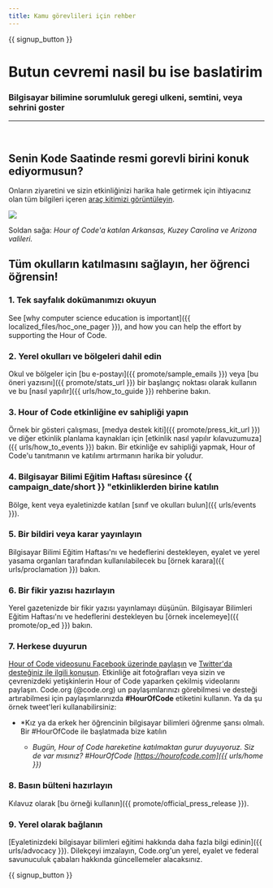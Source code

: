```yaml
---
title: Kamu görevlileri için rehber
---
```


{{ signup_button }}

# Butun cevremi nasil bu ise baslatirim

### Bilgisayar bilimine sorumluluk geregi ulkeni, semtini, veya sehrini goster

* * *

</br>

## Senin Kode Saatinde resmi gorevli birini konuk ediyormusun?

Onların ziyaretini ve sizin etkinliğinizi harika hale getirmek için ihtiyacınız olan tüm bilgileri içeren [araç kitimizi görüntüleyin](/files/elected-official.pdf).

![](/images/fit-800/hoc_govs.png)

Soldan sağa: *Hour of Code'a katılan Arkansas, Kuzey Carolina ve Arizona valileri.*

## Tüm okulların katılmasını sağlayın, her öğrenci öğrensin!

### 1. Tek sayfalık dokümanımızı okuyun

See [why computer science education is important]({{ localized_files/hoc_one_pager }}), and how you can help the effort by supporting the Hour of Code.

### 2. Yerel okulları ve bölgeleri dahil edin

Okul ve bölgeler için [bu e-postayı]({{ promote/sample_emails }}) veya [bu öneri yazısını]({{ promote/stats_url }}) bir başlangıç noktası olarak kullanın ve bu [nasıl yapılır]({{ urls/how_to_guide }}) rehberine bakın.

### 3. Hour of Code etkinliğine ev sahipliği yapın

Örnek bir gösteri çalışması, [medya destek kiti]({{ promote/press_kit_url }}) ve diğer etkinlik planlama kaynakları için [etkinlik nasıl yapılır kılavuzumuza]({{ urls/how_to_events }}) bakın. Bir etkinliğe ev sahipliği yapmak, Hour of Code'u tanıtmanın ve katılımı artırmanın harika bir yoludur.

### 4. Bilgisayar Bilimi Eğitim Haftası süresince {{ campaign_date/short }} "etkinliklerden birine katılın

Bölge, kent veya eyaletinizde katılan [sınıf ve okulları bulun]({{ urls/events }}).

### 5. Bir bildiri veya karar yayınlayın

Bilgisayar Bilimi Eğitim Haftası'nı ve hedeflerini destekleyen, eyalet ve yerel yasama organları tarafından kullanılabilecek bu [örnek karara]({{ urls/proclamation }}) bakın.

### 6. Bir fikir yazısı hazırlayın

Yerel gazetenizde bir fikir yazısı yayınlamayı düşünün. Bilgisayar Bilimleri Eğitim Haftası'nı ve hedeflerini destekleyen bu [örnek incelemeye]({{ promote/op_ed }}) bakın.

### 7. Herkese duyurun

[Hour of Code videosunu Facebook üzerinde paylaşın](https://www.facebook.com/sharer/sharer.php?u=http%3A%2F%2Fhourofcode.com%2Fus) ve [Twitter'da desteğiniz ile ilgili konuşun](https://twitter.com/intent/tweet?url=http%3A%2F%2Fhourofcode.com&text=I%27m%20participating%20in%20this%20year%27s%20%23HourOfCode%2C%20are%20you%3F%20%40codeorg&original_referer=https%3A%2F%2Fwww.google.com%2Furl%3Fq%3Dhttps%253A%252F%252Ftwitter.com%252Fshare%253Fhashtags%253D%2526amp%253Brelated%253Dcodeorg%2526amp%253Btext%253DI%252527m%252Bparticipating%252Bin%252Bthis%252Byear%252527s%252B%252523HourOfCode%25252C%252Bare%252Byou%25253F%252B%252540codeorg%2526amp%253Burl%253Dhttp%25253A%25252F%25252Fhourofcode.com%26sa%3DD%26sntz%3D1%26usg%3DAFQjCNE1GLTUbKZfMlEh9Aj5w0iswz6PYQ&related=codeorg&hashtags=). Etkinliğe ait fotoğrafları veya sizin ve çevrenizdeki yetişkinlerin Hour of Code yaparken çekilmiş videolarını paylaşın. Code.org (@code.org) un paylaşımlarınızı görebilmesi ve desteği artırabilmesi için paylaşımlarınızda **#HourOfCode** etiketini kullanın. Ya da şu örnek tweet'leri kullanabilirsiniz:

- *Kız ya da erkek her öğrencinin bilgisayar bilimleri öğrenme şansı olmalı. Bir #HourOfCode ile başlatmada bize katılın</em></li> 
    
    - *Bugün, Hour of Code hareketine katılmaktan gurur duyuyoruz. Siz de var mısınız? #HourOfCode [https://hourofcode.com]({{ urls/home }})*</ul> 
    
    ### 8. Basın bülteni hazırlayın
    
    Kılavuz olarak [bu örneği kullanın]({{ promote/official_press_release }}).
    
    ### 9. Yerel olarak bağlanın
    
    [Eyaletinizdeki bilgisayar bilimleri eğitimi hakkında daha fazla bilgi edinin]({{ urls/advocacy }}). Dilekçeyi imzalayın, Code.org'un yerel, eyalet ve federal savunuculuk çabaları hakkında güncellemeler alacaksınız.
    
    {{ signup_button }}